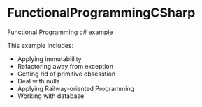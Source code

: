 # FunctionalProgrammingCSharp
Functional Programming c# example

This example includes:
- Applying immutablility
- Refactoring away from exception
- Getting rid of primitive obsesstion
- Deal with nulls
- Applying Railway-oriented Programming
- Working with database

